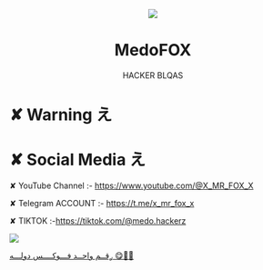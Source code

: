 <p align="center">
  <img src="https://telegra.ph/file/d569d6dcafe17bce016ee.png">  
</p>

<h1 align="center">MedoFOX </h1>
<p align="center">
 HACKER BLQAS
</p>


# ✘ Warning え

# ✘ Social Media え


✘ YouTube Channel :- https://www.youtube.com/@X_MR_FOX_X

✘ Telegram ACCOUNT :- https://t.me/x_mr_fox_x

✘ TIKTOK :-https://tiktok.com/@medo.hackerz

<a href="https://www.instagram.com/x_mr.fox_x?r=nametag"><img src="https://img.shields.io/badge/Instagram-Mr.fox || medohackerz-Pink.svg">

ࢪقــم واحــد فـــوكــــس دولـــه 😋👊🏻
